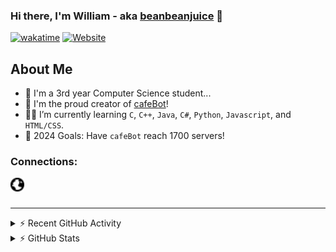 ### Hi there, I'm William - aka [beanbeanjuice][website] 👋

[![wakatime](https://wakatime.com/badge/user/beeb4317-977b-4b19-878a-21e9aa8e43ed.svg?style=for-the-badge)](https://wakatime.com/@beeb4317-977b-4b19-878a-21e9aa8e43ed)
[![Website](https://img.shields.io/website?label=beanbeanjuice.com&style=for-the-badge&url=https%3A%2F%2Fbeanbeanjuice.com)](https://beanbeanjuice.com)

## About Me

- 🏫 I'm a 3rd year Computer Science student...
- 🤖 I'm the proud creator of [cafeBot][cafeBot]!
- 🧑‍🎓 I’m currently learning `C`, `C++`, `Java`, `C#`, `Python`, `Javascript`, and `HTML/CSS`.
- 🥅 2024 Goals: Have `cafeBot` reach 1700 servers!

### Connections:

[<img align="left" alt="beanbeanjuice.com" width="22px" src="https://raw.githubusercontent.com/iconic/open-iconic/master/svg/globe.svg" />][website]

<br />
<br />

---

<details>
  <summary>⚡ Recent GitHub Activity</summary>
  
<!--START_SECTION:activity-->
1. ❗ Opened issue [#81](https://github.com/beanbeanjuice/SimpleProxyChat/issues/81) in [beanbeanjuice/SimpleProxyChat](https://github.com/beanbeanjuice/SimpleProxyChat)
2. ❗ Opened issue [#80](https://github.com/beanbeanjuice/SimpleProxyChat/issues/80) in [beanbeanjuice/SimpleProxyChat](https://github.com/beanbeanjuice/SimpleProxyChat)
3. ❗ Opened issue [#79](https://github.com/beanbeanjuice/SimpleProxyChat/issues/79) in [beanbeanjuice/SimpleProxyChat](https://github.com/beanbeanjuice/SimpleProxyChat)
4. 🗣 Commented on [#77](https://github.com/beanbeanjuice/SimpleProxyChat/issues/77#issuecomment-2019048188) in [beanbeanjuice/SimpleProxyChat](https://github.com/beanbeanjuice/SimpleProxyChat)
5. 🎉 Merged PR [#78](https://github.com/beanbeanjuice/SimpleProxyChat/pull/78) in [beanbeanjuice/SimpleProxyChat](https://github.com/beanbeanjuice/SimpleProxyChat)
<!--END_SECTION:activity-->

</details>

<details>
  <summary>⚡ GitHub Stats</summary>

  <!-- [GitHub Stats] -->
  <div align="center">
    <br>
    <a href="https://github.com/beanbeanjuice">
    <img height="160em" src="https://github-readme-stats.vercel.app/api?username=beanbeanjuice&show_icons=true&theme=tokyonight&include_all_commits=true&count_private=true"/>
    <img height="160em" src="https://github-readme-stats.vercel.app/api/top-langs/?username=beanbeanjuice&layout=compact&langs_count=8&theme=tokyonight&count_private=true"/>
  </div>

</details>

[website]: https://www.beanbeanjuice.com
[cafeBot]: https://www.github.com/beanbeanjuice/cafeBot
[twitter]: https://twitter.com/beanbeanjuice
[youtube]: https://youtube.com/beanbeanjuice
[instagram]: https://instagram.com/beanbeanjuice
[webdevplaylist]: https://www.youtube.com/playlist?list=PLkwxH9e_vrAJ0WbEsFA9W3I1W-g_BTsbt
[jsplaylist]: https://www.youtube.com/playlist?list=PLkwxH9e_vrALRJKu7wfXby3MKeflhTu6B
[cssplaylist]: https://www.youtube.com/playlist?list=PLkwxH9e_vrALSdvZuEh6gqQdmDoDIoqz4
[reactplaylist]: https://www.youtube.com/playlist?list=PLkwxH9e_vrAK4TdffpxKY3QGyHCpxFcQ0
